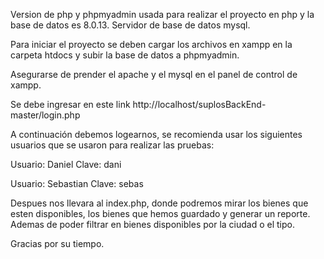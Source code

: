 Version de php y phpmyadmin usada  para realizar el proyecto en php y la base de datos es 8.0.13.
Servidor de base de datos mysql.

Para iniciar el proyecto se deben cargar los archivos en xampp en la carpeta htdocs y subir la base de datos a phpmyadmin.

Asegurarse de prender el apache y el mysql en el panel de control de xampp.

Se debe ingresar en este link http://localhost/suplosBackEnd-master/login.php

A continuación debemos logearnos, se recomienda usar los siguientes usuarios que se usaron para realizar las pruebas:

Usuario: Daniel
Clave: dani

Usuario: Sebastian
Clave: sebas

Despues nos llevara al index.php, donde podremos mirar los bienes que esten disponibles, los bienes que hemos guardado y generar un reporte. Ademas de poder filtrar en
bienes disponibles por la ciudad o el tipo.

Gracias por su tiempo.
